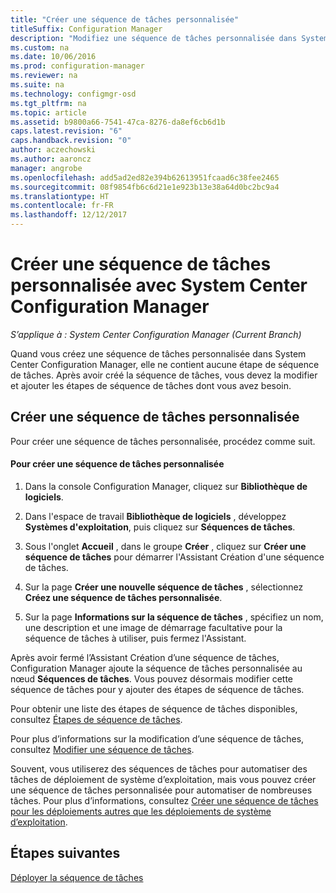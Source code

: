 ```yaml
---
title: "Créer une séquence de tâches personnalisée"
titleSuffix: Configuration Manager
description: "Modifiez une séquence de tâches personnalisée dans System Center Configuration Manager pour y ajouter des étapes."
ms.custom: na
ms.date: 10/06/2016
ms.prod: configuration-manager
ms.reviewer: na
ms.suite: na
ms.technology: configmgr-osd
ms.tgt_pltfrm: na
ms.topic: article
ms.assetid: b9800a66-7541-47ca-8276-da8ef6cb6d1b
caps.latest.revision: "6"
caps.handback.revision: "0"
author: aczechowski
ms.author: aaroncz
manager: angrobe
ms.openlocfilehash: add5ad2ed82e394b62613951fcaad6c38fee2465
ms.sourcegitcommit: 08f9854fb6c6d21e1e923b13e38a64d0bc2bc9a4
ms.translationtype: HT
ms.contentlocale: fr-FR
ms.lasthandoff: 12/12/2017
---
```

# <a name="create-a-custom-task-sequence-with-system-center-configuration-manager"></a>Créer une séquence de tâches personnalisée avec System Center Configuration Manager

*S’applique à : System Center Configuration Manager (Current Branch)*

Quand vous créez une séquence de tâches personnalisée dans System Center Configuration Manager, elle ne contient aucune étape de séquence de tâches. Après avoir créé la séquence de tâches, vous devez la modifier et ajouter les étapes de séquence de tâches dont vous avez besoin.  

##  <a name="BKMK_CustomTS"></a> Créer une séquence de tâches personnalisée  
 Pour créer une séquence de tâches personnalisée, procédez comme suit.  

#### <a name="to-create-a-custom-task-sequence"></a>Pour créer une séquence de tâches personnalisée  

1.  Dans la console Configuration Manager, cliquez sur **Bibliothèque de logiciels**.  

2.  Dans l'espace de travail **Bibliothèque de logiciels** , développez **Systèmes d'exploitation**, puis cliquez sur **Séquences de tâches**.  

3.  Sous l'onglet **Accueil** , dans le groupe **Créer** , cliquez sur **Créer une séquence de tâches** pour démarrer l'Assistant Création d'une séquence de tâches.  

4.  Sur la page **Créer une nouvelle séquence de tâches** , sélectionnez **Créez une séquence de tâches personnalisée**.  

5.  Sur la page **Informations sur la séquence de tâches** , spécifiez un nom, une description et une image de démarrage facultative pour la séquence de tâches à utiliser, puis fermez l'Assistant.  

 Après avoir fermé l’Assistant Création d’une séquence de tâches, Configuration Manager ajoute la séquence de tâches personnalisée au nœud **Séquences de tâches**. Vous pouvez désormais modifier cette séquence de tâches pour y ajouter des étapes de séquence de tâches.  

 Pour obtenir une liste des étapes de séquence de tâches disponibles, consultez [Étapes de séquence de tâches](../understand/task-sequence-steps.md).  

 Pour plus d’informations sur la modification d’une séquence de tâches, consultez [Modifier une séquence de tâches](manage-task-sequences-to-automate-tasks.md#BKMK_ModifyTaskSequence).  

 Souvent, vous utiliserez des séquences de tâches pour automatiser des tâches de déploiement de système d’exploitation, mais vous pouvez créer une séquence de tâches personnalisée pour automatiser de nombreuses tâches. Pour plus d’informations, consultez [Créer une séquence de tâches pour les déploiements autres que les déploiements de système d’exploitation](create-a-task-sequence-for-non-operating-system-deployments.md).  

 ## <a name="next-steps"></a>Étapes suivantes
 [Déployer la séquence de tâches](manage-task-sequences-to-automate-tasks.md#BKMK_DeployTS)
